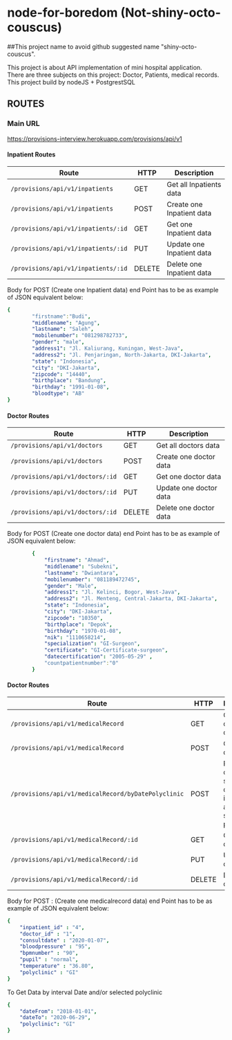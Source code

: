 # node-for-boredom (Not-shiny-octo-couscus)

##This project name to avoid github suggested name "shiny-octo-couscus".

This project is about API implementation of mini hospital application.  
There are three subjects on this project: Doctor, Patients, medical records.  
This project build by nodeJS + PostgrestSQL


## ROUTES

### Main URL
https://provisions-interview.herokuapp.com/provisions/api/v1

#### Inpatient Routes

| Route                                |  HTTP  | Description |
| ------------------------------------ | ------ | --------------|
| `/provisions/api/v1/inpatients`      | GET    | Get all Inpatients data
| `/provisions/api/v1/inpatients`      | POST   | Create one Inpatient data
| `/provisions/api/v1/inpatients/:id`  | GET    | Get one Inpatient data
| `/provisions/api/v1/inpatients/:id`  | PUT    | Update one Inpatient data
| `/provisions/api/v1/inpatients/:id`  | DELETE | Delete one Inpatient data

Body for POST 
(Create one Inpatient data) end Point has to be as example of JSON equivalent below:
```yaml
{
        "firstname":"Budi",
        "middlename": "Agung",
        "lastname": "Saleh",
        "mobilenumber": "081298782733",
        "gender": "male",
        "address1": "Jl. Kaliurang, Kuningan, West-Java",
        "address2": "Jl. Penjaringan, North-Jakarta, DKI-Jakarta",
        "state": "Indonesia",
        "city": "DKI-Jakarta",
        "zipcode": "14440",
        "birthplace": "Bandung",
        "birthday": "1991-01-08",
        "bloodtype": "AB"
}
```

#### Doctor Routes

| Route                             |  HTTP  | Description |
| --------------------------------- | ------ | --------------|
| `/provisions/api/v1/doctors`      | GET    | Get all doctors data
| `/provisions/api/v1/doctors`      | POST   | Create one doctor data
| `/provisions/api/v1/doctors/:id`  | GET    | Get one doctor data
| `/provisions/api/v1/doctors/:id`  | PUT    | Update one doctor data
| `/provisions/api/v1/doctors/:id`  | DELETE | Delete one doctor data


Body for POST (Create one doctor data) end Point has to be as example of JSON equivalent below:
```yaml
        {
            "firstname": "Ahmad",
            "middlename": "Subekni",
            "lastname": "Dwiantara",
            "mobilenumber": "081189472745",
            "gender": "Male",
            "address1": "Jl. Kelinci, Bogor, West-Java",
            "address2": "Jl. Menteng, Central-Jakarta, DKI-Jakarta",
            "state": "Indonesia",
            "city": "DKI-Jakarta",
            "zipcode": "10350",
            "birthplace": "Depok",
            "birthday": "1970-01-08",
            "nik": "1110658214",
            "specialization": "GI-Surgeon",
            "certificate": "GI-Certificate-surgeon",
            "datecertification": "2005-05-29" ,
            "countpatientnumber":"0"
        }
```
#### Doctor Routes

| Route                                                    |  HTTP  | Description |
| -------------------------------------------------------- | ------ | --------------|
| `/provisions/api/v1/medicalRecord`                       | GET    | Get all doctors data
| `/provisions/api/v1/medicalRecord`                       | POST   | Create one doctor data
| `/provisions/api/v1/medicalRecord/byDatePolyclinic`      | POST   | Return consult sum by date interval and/or selected polyclinic
| `/provisions/api/v1/medicalRecord/:id`                   | GET    | Get one doctor data
| `/provisions/api/v1/medicalRecord/:id`                   | PUT    | Update one doctor data
| `/provisions/api/v1/medicalRecord/:id`                   | DELETE | Delete one doctor data

Body for POST :
(Create one medicalrecord data) end Point has to be as example of JSON equivalent below:
```yaml
{
    "inpatient_id" : "4",
    "doctor_id" : "1",
    "consultdate" : "2020-01-07",
    "bloodpressure" : "95",
    "bpmnumber" : "90",
    "pupil" : "normal",
    "temperature" : "36.80",
    "polyclinic" : "GI"
}
```

To Get Data by interval Date and/or selected polyclinic 
```yaml
{
    "dateFrom": "2018-01-01",
    "dateTo": "2020-06-29",
    "polyclinic": "GI"
}
```

